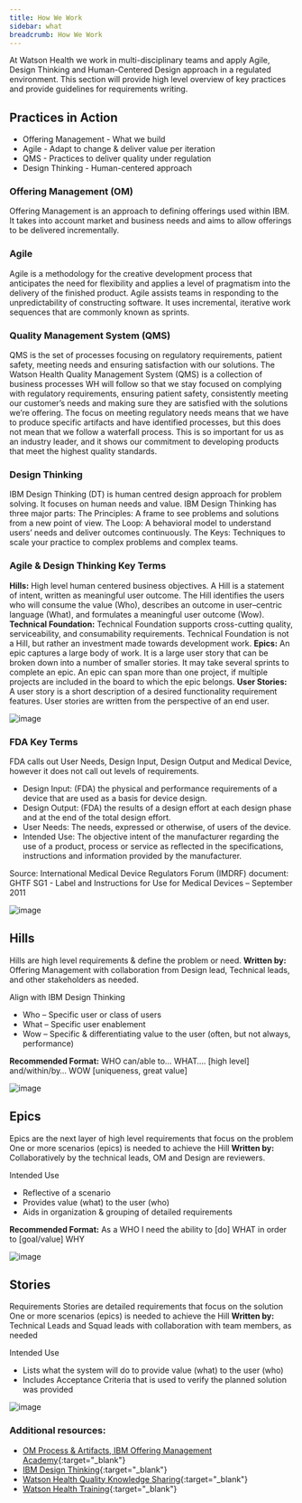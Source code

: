 ```yaml
---
title: How We Work
sidebar: what
breadcrumb: How We Work
---
```


At Watson Health we work in multi-disciplinary teams and apply Agile, Design Thinking and Human-Centered Design approach in a regulated environment. This section will provide high level overview of key practices and provide guidelines for requirements writing.

## Practices in Action
- Offering Management - What we build
- Agile - Adapt to change & deliver value per iteration
- QMS - Practices to deliver quality under regulation
- Design Thinking - Human-centered approach

### Offering Management (OM)
Offering Management is an approach to defining offerings used within IBM. It takes into account market and business needs and aims to allow offerings to be delivered incrementally.

### Agile
Agile is a methodology for the creative development process that anticipates the need for flexibility and applies a level of pragmatism into the delivery of the finished product. Agile assists teams in responding to the unpredictability of constructing software. It uses incremental, iterative work sequences that are commonly known as sprints.

### Quality Management System (QMS)
QMS is the set of processes focusing on regulatory requirements, patient safety, meeting needs and ensuring satisfaction with our solutions. The Watson Health Quality Management System (QMS) is a collection of business processes WH will follow so that we stay focused on complying with regulatory requirements, ensuring patient safety, consistently meeting our customer’s needs and making sure they are satisfied with the solutions we’re offering. The focus on meeting regulatory needs means that we have to produce specific artifacts and have identified processes, but this does not mean that we follow a waterfall process.
This is so important for us as an industry leader, and it shows our commitment to developing products that meet the highest quality standards.

### Design Thinking
IBM Design Thinking (DT) is human centred design  approach for problem solving. It focuses on human needs and value. IBM Design Thinking has three major parts:
The Principles: A frame to see problems and solutions from a new point of view.
The Loop: A behavioral model to understand users’ needs and deliver outcomes continuously.
The Keys: Techniques to scale your practice to complex problems and complex teams.

### Agile & Design Thinking Key Terms
**Hills:** High level human centered business objectives. A Hill is a statement of intent, written as meaningful user outcome. The Hill identifies the users who will consume the value (Who), describes an outcome in user–centric language (What), and formulates a meaningful user outcome (Wow).
**Technical Foundation:** Technical Foundation supports cross-cutting quality, serviceability, and consumability requirements. Technical Foundation is not a Hill, but rather an investment made towards development work.
**Epics:** An epic captures a large body of work. It is a large user story that can be broken down into a number of smaller stories. It may take several sprints to complete an epic. An epic can span more than one project, if multiple projects are included in the board to which the epic belongs.
**User Stories:** A user story is a short description of a desired functionality requirement features. User stories are written from the perspective of an end user.

![image](https://pages.github.ibm.com/watson-health-playbook/resources/images/how-we-work/PBSlide01.png)

### FDA Key Terms
FDA calls out User Needs, Design Input, Design Output and Medical Device, however it does not call out levels of requirements.
- Design Input: (FDA) the physical and performance requirements of a device that are used as a basis for device design.
- Design Output: (FDA) the results of a design effort at each design phase and at the end of the total design effort.
- User Needs: The needs, expressed or otherwise, of users of the device.
- Intended Use: The objective intent of the manufacturer regarding the use of a product, process or service as reflected in the specifications, instructions and information provided by the manufacturer.

Source: International Medical Device Regulators Forum (IMDRF) document: GHTF SG1 - Label and Instructions for Use for Medical Devices – September 2011

![image](https://pages.github.ibm.com/watson-health-playbook/resources/images/how-we-work/PBSlide02.png)

## Hills
Hills are high level requirements & define the problem or need.
**Written by:** Offering Management with collaboration from Design lead, Technical leads, and other stakeholders as needed.

Align with IBM Design Thinking
- Who – Specific user or class of users
- What – Specific user enablement
- Wow – Specific & differentiating value to the user (often, but not always, performance)

**Recommended Format:**
WHO can/able to…
WHAT…. [high level] and/within/by…
WOW [uniqueness, great value]

![image](https://pages.github.ibm.com/watson-health-playbook/resources/images/how-we-work/PBSlide03.png)

## Epics
Epics are the next layer of high level requirements that focus on the problem  One or more scenarios (epics) is needed to achieve the Hill
**Written by:** Collaboratively by the technical leads, OM and Design are reviewers.

Intended Use
- Reflective of a scenario
- Provides value (what) to the user (who)
- Aids in organization & grouping of detailed requirements

**Recommended Format:**
As a WHO
I need the ability to [do] WHAT
in order to [goal/value] WHY

![image](https://pages.github.ibm.com/watson-health-playbook/resources/images/how-we-work/PBSlide04.png)

## Stories
Requirements Stories are detailed requirements that focus on the solution
One or more scenarios (epics) is needed to achieve the Hill
**Written by:** Technical Leads and Squad leads with collaboration with team members, as needed

Intended Use
- Lists what the system will do to provide value (what) to the user (who)
- Includes Acceptance Criteria that is used to verify the planned solution was provided


![image](https://pages.github.ibm.com/watson-health-playbook/resources/images/how-we-work/PBSlide05.png)


### Additional resources:
- [OM Process & Artifacts, IBM Offering Management Academy](http://calmedia.atlanta.ibm.com/om_academy/process_artifacts.php){:target="_blank"}
- [IBM Design Thinking](https://www.ibm.com/design/thinking/page/framework){:target="_blank"}
- [Watson Health Quality Knowledge Sharing](https://apps.na.collabserv.com/communities/service/html/communitystart?communityUuid=deafb345-79a5-43cc-b84d-4037889bca73){:target="_blank"}
- [Watson Health Training](https://apps.na.collabserv.com/wikis/home?lang=en-us#!/wiki/W2ae8c8b21e3a_45d3_8e47_d6a03d7f5c62){:target="_blank"}
